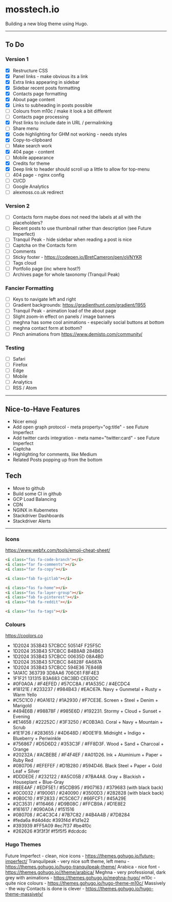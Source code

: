 # mosstech.io

Building a new blog theme using Hugo.

---

## To Do

### Version 1

- [x] Restructure CSS
- [x] Panel links - make obvious its a link
- [x] Extra links appearing in sidebar
- [x] Sidebar recent posts formatting
- [x] Contacts page formatting
- [x] About page content
- [x] Links to subheading in posts possible
- [ ] Colours from m10c / make it look a bit different
- [ ] Contacts page processing
- [x] Post links to include date in URL / permalinking
- [ ] Share menu
- [x] Code highlighting for GHM not working - needs styles
- [x] Copy-to-clipboard
- [ ] Make search work
- [x] 404 page - content
- [ ] Mobile appearance
- [x] Credits for theme
- [x] Deep link to header should scroll up a little to allow for top-menu
- [ ] 404 page - nginx config
- [ ] CI/CD
- [ ] Google Analytics
- [ ] alexmoss.co.uk redirect

### Version 2

- [ ] Contacts form maybe does not need the labels at all with the placeholders?
- [ ] Recent posts to use thumbnail rather than description (see Future Imperfect)
- [ ] Tranquil Peak - hide sidebar when reading a post is nice
- [ ] Captcha on the Contacts form
- [ ] Comments
- [ ] Sticky footer - https://codepen.io/BretCameron/pen/oVNYKR
- [ ] Tags cloud
- [ ] Portfolio page (inc where host?)
- [ ] Archives page for whole taxonomy (Tranquil Peak)

### Fancier Formatting

- [ ] Keys to navigate left and right
- [ ] Gradient backgrounds: https://gradienthunt.com/gradient/1955
- [ ] Tranquil Peak - animation load of the about page
- [ ] Slight zoom-in effect on panels / image banners
- [ ] meghna has some cool animations - especially social buttons at bottom
- [ ] meghna contact form at bottom?
- [ ] Pinch animations from https://www.demisto.com/community/

### Testing

- [ ] Safari
- [ ] Firefox
- [ ] Edge
- [ ] Mobile
- [ ] Analytics
- [ ] RSS / Atom

---

## Nice-to-Have Features

- Nicer emoji
- Add open graph protocol - meta property="og:title" - see Future Imperfect
- Add twitter cards integration - meta name="twitter:card" - see Future Imperfect
- Captcha
- Highlighting for comments, like Medium
- Related Posts popping up from the bottom

## Tech

- Move to github
- Build some CI in github
- GCP Load Balancing
- CDN
- NGINX in Kubernetes
- Stackdriver Dashboards
- Stackdriver Alerts

---

### Icons

https://www.webfx.com/tools/emoji-cheat-sheet/

```html
<i class="fas fa-code-branch"></i>
<i class="far fa-comments"></i>
<i class="far fa-copy"></i>

<i class="fab fa-gitlab"></i>

<i class="fas fa-home"></i>
<i class="fas fa-layer-group"></i>
<i class="fab fa-pinterest"></i>
<i class="fab fa-reddit"></i>

<i class="fas fa-tags"></i>
```

### Colours

https://coolors.co

- 1D2024 353B43 57CBCC 50514F F25F5C
- 1D2024 353B43 57CBCC B4B8AB 284B63
- 1D2024 353B43 57CBCC 00635D 08A4BD
- 1D2024 353B43 57CBCC 84828F 6A687A
- 1D2024 353B43 57CBCC 594E36 7E846B
- 1A1A1C 363739 3D8AA6 706C61 F8F4E3
- 1F1F21 131315 B3A683 C8C3BD CEE0DC
- #0F0A0A / #F4EFED / #57CC8A / #1A535C / #4ECDC4
- #18121E / #233237 / #984B43 / #EAC67A. Navy + Gunmetal + Rusty + Warm Yello
- #C5C1C0 / #0A1612 / #1A2930 / #F7CE3E. Screen + Steel + Denim + Marigold
- #494E6B / #98878F / #985E6D / #192231. Stormy + Cloud + Sunset + Evening
- #E14658 / #22252C / #3F3250 / #C0B3A0. Coral + Navy + Mountain + Scrub
- #1E1F26 / #283655 / #4D648D / #D0E1F9. Midnight + Indigo + Blueberry + Periwinkle
- #756867 / #D5D6D2 / #353C3F / #FF8D3F. Wood + Sand + Charcoal + Orange
- #20232A / #ACBEBE / #F4F4EF / #A01D26. Ink + Aluminium + Paper + Ruby Red
- #080706 / #EFEFEF / #D1B280 / #594D46. Black Steel + Paper + Gold Leaf + Silver
- #DDDEDE / #232122 / #A5C05B / #7BA4A8. Gray + Blackish + Houseplant + Blue-Gray
- #8EE4AF / #EDF5E1 / #5CDB95 / #907163 / #379683 (with black back)
- #0C0032 / #190061 / #240090 / #3500D3 / #282828 (with black back)
- #0B0C10 / #1F2833 / #C5C6C7 / #66FCF1 / #45A29E
- #2C3531 / #116466 / #D9B08C / #FFCB9A / #D1E8E2
- #161617 / #090A0A / #151516
- #080708 / #C4C3C4 / #7B7C82 / #4B4A4B / #7D8284
- #feda6a #d4d4dc #393f4d #1d1e22
- #393939 #FF5A09 #ec7f37 #be4f0c
- #262626 #3f3f3f #f5f5f5 #dcdcdc

### Hugo Themes

Future Imperfect - clean, nice icons - https://themes.gohugo.io/future-imperfect/
Tranquilpeak - very nice soft theme, left menu - https://themes.gohugo.io/hugo-tranquilpeak-theme/
Arabica - nice font - https://themes.gohugo.io//theme/arabica/
Meghna - very professional, dark grey with animations - https://themes.gohugo.io/meghna-hugo/
m10c - quite nice colours - https://themes.gohugo.io/hugo-theme-m10c/
Massively - the way Contacts is done is clever - https://themes.gohugo.io/hugo-theme-massively/

